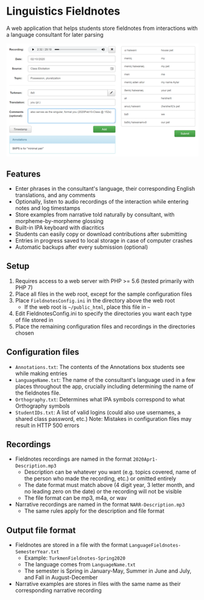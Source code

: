 # Linguistics Fieldnotes
A web application that helps students store fieldnotes from interactions with a language consultant for later parsing

![GitHub Logo](/sample-configuration-files/screenshot.png)

## Features
* Enter phrases in the consultant's language, their corresponding English translations, and any comments
* Optionally, listen to audio recordings of the interaction while entering notes and log timestamps
* Store examples from narrative told naturally by consultant, with morpheme-by-morpheme glossing
* Built-in IPA keyboard with diacritics
* Students can easily copy or download contributions after submitting
* Entries in progress saved to local storage in case of computer crashes
* Automatic backups after every submission (optional)

## Setup
1. Requires access to a web server with PHP >= 5.6 (tested primarily with PHP 7)
2. Place all files in the web root, except for the sample configuration files
3. Place `FieldnotesConfig.ini` in the directory above the web root
   * If the web root is `~/public_html`, place this file in `~`
4. Edit FieldnotesConfig.ini to specify the directories you want each type of file stored in
5. Place the remaining configuration files and recordings in the directories chosen

## Configuration files
* `Annotations.txt`: The contents of the Annotations box students see while making entries
* `LanguageName.txt`: The name of the consultant's language used in a few places throughout the app, crucially including determining the name of the fieldnotes file.
* `Orthography.txt`: Determines what IPA symbols correspond to what Orthography symbols
* `StudentIDs.txt`: A list of valid logins (could also use usernames, a shared class password, etc.)
Note: Mistakes in configuration files may result in HTTP 500 errors

## Recordings
* Fieldnotes recordings are named in the format `2020Apr1-Description.mp3`
  * Description can be whatever you want (e.g. topics covered, name of the person who made the recording, etc.) or omitted entirely
  * The date format must match above (4 digit year, 3 letter month, and no leading zero on the date) or the recording will not be visible
  * The file format can be mp3, m4a, or wav
* Narrative recordings are named in the format `NARR-Description.mp3`
  * The same rules apply for the description and file format

## Output file format
* Fieldnotes are stored in a file with the format `LanguageFieldnotes-SemesterYear.txt`
  * Example: `TurkmenFieldnotes-Spring2020`
  * The language comes from `LanguageName.txt`
  * The semester is Spring in January-May, Summer in June and July, and Fall in August-December
* Narrative examples are stores in files with the same name as their corresponding narrative recording
